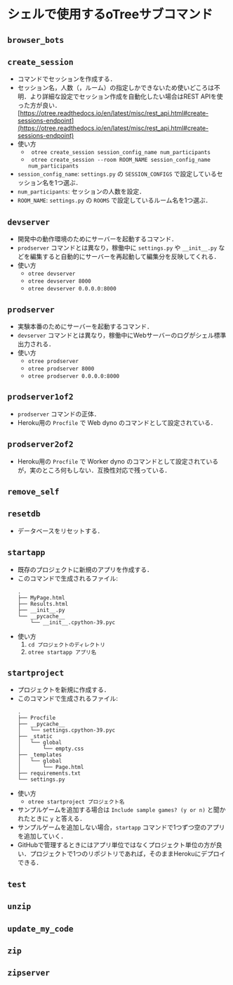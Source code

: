 # シェルで使用するoTreeサブコマンド

## `browser_bots`

## `create_session`
- コマンドでセッションを作成する．
- セッション名，人数（，ルーム）の指定しかできないため使いどころは不明．より詳細な設定でセッション作成を自動化したい場合はREST APIを使った方が良い．
[https://otree.readthedocs.io/en/latest/misc/rest_api.html#create-sessions-endpoint](https://otree.readthedocs.io/en/latest/misc/rest_api.html#create-sessions-endpoint)
- 使い方
    - ` otree create_session session_config_name num_participants`
    - ` otree create_session --room ROOM_NAME session_config_name num_participants`
- `session_config_name`: `settings.py` の `SESSION_CONFIGS` で設定しているセッション名を1つ選ぶ．
- `num_participants`: セッションの人数を設定．
- `ROOM_NAME`: `settings.py` の `ROOMS` で設定しているルーム名を1つ選ぶ．

## `devserver`
- 開発中の動作環境のためにサーバーを起動するコマンド．
- `prodserver` コマンドとは異なり，稼働中に `settings.py` や `__init__.py` などを編集すると自動的にサーバーを再起動して編集分を反映してくれる．
- 使い方
    - `otree devserver`
    - `otree devserver 8000`
    - `otree devserver 0.0.0.0:8000`

## `prodserver`
- 実験本番のためにサーバーを起動するコマンド．
- `devserver` コマンドとは異なり，稼働中にWebサーバーのログがシェル標準出力される．
- 使い方
    - `otree prodserver`
    - `otree prodserver 8000`
    - `otree prodserver 0.0.0.0:8000`

## `prodserver1of2`
- `prodserver` コマンドの正体．
- Heroku用の `Procfile` で Web dyno のコマンドとして設定されている．

## `prodserver2of2`
- Heroku用の `Procfile` で Worker dyno のコマンドとして設定されているが，実のところ何もしない．互換性対応で残っている．

## `remove_self`

## `resetdb`
- データベースをリセットする．

## `startapp`
- 既存のプロジェクトに新規のアプリを作成する．
- このコマンドで生成されるファイル:
    ```
    .
    ├── MyPage.html
    ├── Results.html
    ├── __init__.py
    └── __pycache__
        └── __init__.cpython-39.pyc
    ```
- 使い方
    1. `cd プロジェクトのディレクトリ`
    1. `otree startapp アプリ名`

## `startproject`
- プロジェクトを新規に作成する．
- このコマンドで生成されるファイル:
    ```
    .
    ├── Procfile
    ├── __pycache__
    │   └── settings.cpython-39.pyc
    ├── _static
    │   └── global
    │       └── empty.css
    ├── _templates
    │   └── global
    │       └── Page.html
    ├── requirements.txt
    └── settings.py
    ```
- 使い方
    - `otree startproject プロジェクト名`
- サンプルゲームを追加する場合は `Include sample games? (y or n)` と聞かれたときに `y` と答える．
- サンプルゲームを追加しない場合，`startapp` コマンドで1つずつ空のアプリを追加していく．
- GitHubで管理するときにはアプリ単位ではなくプロジェクト単位の方が良い．プロジェクトで1つのリポジトリであれば，そのままHerokuにデプロイできる．

## `test`

## `unzip`

## `update_my_code`

## `zip`

## `zipserver`
